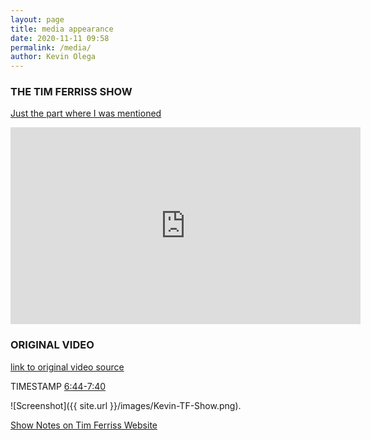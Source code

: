 ```yaml
--- 
layout: page
title: media appearance
date: 2020-11-11 09:58
permalink: /media/ 
author: Kevin Olega 
--- 
```

### THE TIM FERRISS SHOW

[Just the part where I was mentioned](https://youtu.be/Wj0jFNKlPHM)

<iframe width="560" height="315" src="https://www.youtube.com/embed/Wj0jFNKlPHM" frameborder="0" allow="accelerometer; autoplay; clipboard-write; encrypted-media; gyroscope; picture-in-picture" allowfullscreen></iframe>

### ORIGINAL VIDEO

[link to original video source](https://www.youtube.com/watch?v=859sFFE8nWs)

TIMESTAMP [6:44-7:40](https://youtu.be/859sFFE8nWs?t=404)

![Screenshot]({{ site.url }}/images/Kevin-TF-Show.png).

[Show Notes on Tim Ferriss Website](https://tim.blog/2016/11/21/tools-of-titans-derek-sivers-distilled/)





